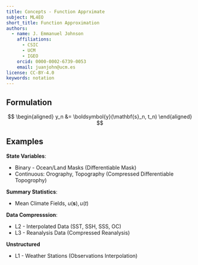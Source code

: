 ```yaml
---
title: Concepts - Function Apprximate
subject: ML4EO
short_title: Function Approximation
authors:
  - name: J. Emmanuel Johnson
    affiliations:
      - CSIC
      - UCM
      - IGEO
    orcid: 0000-0002-6739-0053
    email: juanjohn@ucm.es
license: CC-BY-4.0
keywords: notation
---
```



## Formulation

$$
\begin{aligned}
y_n &= \boldsymbol{y}(\mathbf{s}_n, t_n)
\end{aligned}
$$

## Examples

**State Variables**:
* Binary - Ocean/Land Masks (Differentiable Mask)
* Continuous: Orography, Topography (Compressed Differentiable Topogrophy)


**Summary Statistics**:
* Mean Climate Fields, $u(\mathbf{s}), u(t)$

**Data Compresssion**:
* L2 - Interpolated Data (SST, SSH, SSS, OC)
* L3 - Reanalysis Data (Compressed Reanalysis)

**Unstructured**
* L1 - Weather Stations (Observations Interpolation)